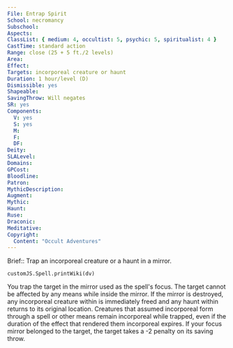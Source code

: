 ```yaml
---
File: Entrap Spirit
School: necromancy
Subschool: 
Aspects: 
ClassList: { medium: 4, occultist: 5, psychic: 5, spiritualist: 4 }
CastTime: standard action
Range: close (25 + 5 ft./2 levels)
Area: 
Effect: 
Targets: incorporeal creature or haunt
Duration: 1 hour/level (D)
Dismissible: yes
Shapeable: 
SavingThrow: Will negates
SR: yes
Components:
  V: yes
  S: yes
  M: 
  F: 
  DF: 
Deity: 
SLALevel: 
Domains: 
GPCost: 
Bloodline: 
Patron: 
MythicDescription: 
Augment: 
Mythic: 
Haunt: 
Ruse: 
Draconic: 
Meditative: 
Copyright:
  Content: "Occult Adventures"
---
```

Brief:: Trap an incorporeal creature or a haunt in a mirror.

```dataviewjs
customJS.Spell.printWiki(dv)
```

You trap the target in the mirror used as the spell's focus. The target cannot be affected by any means while inside the mirror. If the mirror is destroyed, any incorporeal creature within is immediately freed and any haunt within returns to its original location. Creatures that assumed incorporeal form through a spell or other means remain incorporeal while trapped, even if the duration of the effect that rendered them incorporeal expires. If your focus mirror belonged to the target, the target takes a -2 penalty on its saving throw.
